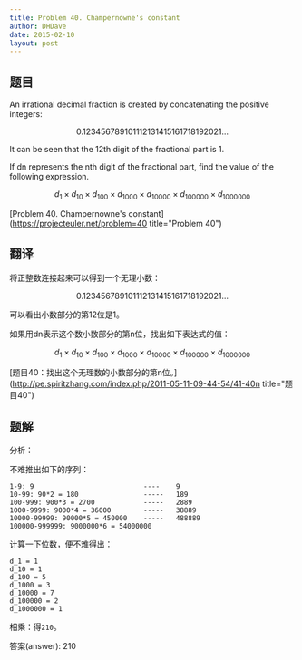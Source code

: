 ```yaml
---
title: Problem 40. Champernowne's constant
author: DHDave
date: 2015-02-10
layout: post
---
```


## 题目

An irrational decimal fraction is created by concatenating the positive integers:

$$ 0.123456789101112131415161718192021... $$

It can be seen that the 12th digit of the fractional part is 1.
<!--more-->
If dn represents the nth digit of the fractional part, find the value of the following expression.

$$ d_1 \times d_10 \times d_100 \times d_1000 \times d_10000 \times d_100000 \times d_1000000 $$

[Problem 40. Champernowne's constant](https://projecteuler.net/problem=40 title="Problem 40")

## 翻译

将正整数连接起来可以得到一个无理小数：

$$ 0.123456789101112131415161718192021... $$

可以看出小数部分的第12位是1。

如果用dn表示这个数小数部分的第n位，找出如下表达式的值：

$$ d_1 \times d_10 \times d_100 \times d_1000 \times d_10000 \times d_100000 \times d_1000000 $$

[题目40：找出这个无理数的小数部分的第n位。](http://pe.spiritzhang.com/index.php/2011-05-11-09-44-54/41-40n title="题目40")

## 题解

分析：

不难推出如下的序列：

```
1-9: 9                           ----    9
10-99: 90*2 = 180                -----   189
100-999: 900*3 = 2700            -----   2889
1000-9999: 9000*4 = 36000        -----   38889
10000-99999: 90000*5 = 450000    -----   488889
100000-999999: 9000000*6 = 54000000
```

计算一下位数，便不难得出：

```
d_1 = 1
d_10 = 1
d_100 = 5
d_1000 = 3
d_10000 = 7
d_100000 = 2
d_1000000 = 1
```

相乘：得`210`。

答案(answer): 210

